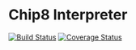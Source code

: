 # Chip8 Interpreter

[![Build Status](https://travis-ci.org/scalableprototyping/chip8.svg?branch=travis)](https://travis-ci.org/scalableprototyping/chip8)
[![Coverage Status](https://coveralls.io/repos/github/scalableprototyping/chip8/badge.svg?branch=travis)](https://coveralls.io/github/scalableprototyping/chip8?branch=travis)


